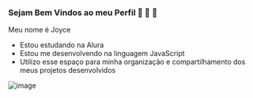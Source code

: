 ### Sejam Bem Vindos ao meu Perfil 💙 🌆 💙

Meu nome é Joyce 

- Estou estudando na Alura
- Estou me desenvolvendo na linguagem JavaScript
- Utilizo esse espaço para minha organização e
compartilhamento dos meus projetos desenvolvidos
 

![image](https://github.com/user-attachments/assets/264fa299-c058-4368-ae7a-0d9ba424502b)


  

